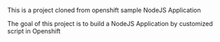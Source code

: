 This is a project cloned from openshift sample NodeJS Application 

The goal of this project is to build a NodeJS Application by customized script in Openshift
